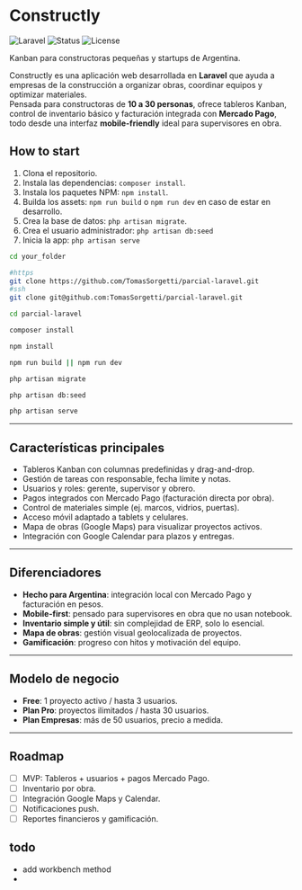 # Constructly

![Laravel](https://img.shields.io/badge/Laravel-10.x-red)
![Status](https://img.shields.io/badge/status-MVP--planning-blue)
![License](https://img.shields.io/badge/license-MIT-green)

Kanban para constructoras pequeñas y startups de Argentina.

Constructly es una aplicación web desarrollada en **Laravel** que ayuda a empresas de la construcción a organizar obras, coordinar equipos y optimizar materiales.  
Pensada para constructoras de **10 a 30 personas**, ofrece tableros Kanban, control de inventario básico y facturación integrada con **Mercado Pago**, todo desde una interfaz **mobile-friendly** ideal para supervisores en obra.

## How to start

1. Clona el repositorio.
2. Instala las dependencias: `composer install`.
3. Instala los paquetes NPM: `npm install`.
4. Builda los assets: `npm run build` o `npm run dev` en caso de estar en desarrollo.
5. Crea la base de datos: `php artisan migrate`.
6. Crea el usuario administrador: `php artisan db:seed`
7. Inicia la app: `php artisan serve`

```bash
cd your_folder

#https
git clone https://github.com/TomasSorgetti/parcial-laravel.git
#ssh
git clone git@github.com:TomasSorgetti/parcial-laravel.git

cd parcial-laravel

composer install

npm install

npm run build || npm run dev

php artisan migrate

php artisan db:seed

php artisan serve
```

---

## Características principales

-   Tableros Kanban con columnas predefinidas y drag-and-drop.
-   Gestión de tareas con responsable, fecha límite y notas.
-   Usuarios y roles: gerente, supervisor y obrero.
-   Pagos integrados con Mercado Pago (facturación directa por obra).
-   Control de materiales simple (ej. marcos, vidrios, puertas).
-   Acceso móvil adaptado a tablets y celulares.
-   Mapa de obras (Google Maps) para visualizar proyectos activos.
-   Integración con Google Calendar para plazos y entregas.

---

## Diferenciadores

-   **Hecho para Argentina**: integración local con Mercado Pago y facturación en pesos.
-   **Mobile-first**: pensado para supervisores en obra que no usan notebook.
-   **Inventario simple y útil**: sin complejidad de ERP, solo lo esencial.
-   **Mapa de obras**: gestión visual geolocalizada de proyectos.
-   **Gamificación**: progreso con hitos y motivación del equipo.

---

## Modelo de negocio

-   **Free**: 1 proyecto activo / hasta 3 usuarios.
-   **Plan Pro**: proyectos ilimitados / hasta 30 usuarios.
-   **Plan Empresas**: más de 50 usuarios, precio a medida.

---

## Roadmap

-   [ ] MVP: Tableros + usuarios + pagos Mercado Pago.
-   [ ] Inventario por obra.
-   [ ] Integración Google Maps y Calendar.
-   [ ] Notificaciones push.
-   [ ] Reportes financieros y gamificación.

## todo

-   add workbench method
-   
